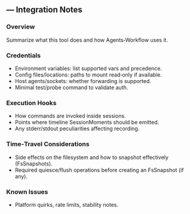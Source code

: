 ## <Agent Tool> — Integration Notes

### Overview

Summarize what this tool does and how Agents‑Workflow uses it.

### Credentials

- Environment variables: list supported vars and precedence.
- Config files/locations: paths to mount read‑only if available.
- Host agents/sockets: whether forwarding is supported.
- Minimal test/probe command to validate auth.

### Execution Hooks

- How commands are invoked inside sessions.
- Points where timeline SessionMoments should be emitted.
- Any stderr/stdout peculiarities affecting recording.

### Time‑Travel Considerations

- Side effects on the filesystem and how to snapshot effectively (FsSnapshots).
- Required quiesce/flush operations before creating an FsSnapshot (if any).

### Known Issues

- Platform quirks, rate limits, stability notes.


